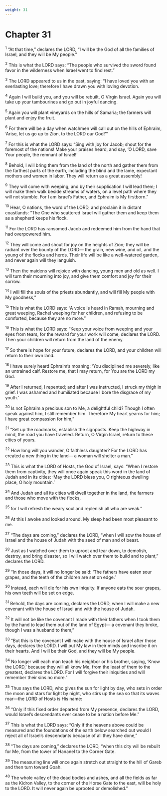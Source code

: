 ```yaml
---
weight: 31
---
```


# Chapter 31

<sup>1</sup> “At that time,” declares the LORD, “I will be the God of all the families of Israel, and they will be My people.” 

<sup>2</sup> This is what the LORD says: “The people who survived the sword found favor in the wilderness when Israel went to find rest.” 

<sup>3</sup> The LORD appeared to us in the past, saying: “I have loved you with an everlasting love; therefore I have drawn you with loving devotion. 

<sup>4</sup> Again I will build you, and you will be rebuilt, O Virgin Israel. Again you will take up your tambourines and go out in joyful dancing. 

<sup>5</sup> Again you will plant vineyards on the hills of Samaria; the farmers will plant and enjoy the fruit. 

<sup>6</sup> For there will be a day when watchmen will call out on the hills of Ephraim, ‘Arise, let us go up to Zion, to the LORD our God!’” 

<sup>7</sup> For this is what the LORD says: “Sing with joy for Jacob; shout for the foremost of the nations! Make your praises heard, and say, ‘O LORD, save Your people, the remnant of Israel!’ 

<sup>8</sup> Behold, I will bring them from the land of the north and gather them from the farthest parts of the earth, including the blind and the lame, expectant mothers and women in labor. They will return as a great assembly! 

<sup>9</sup> They will come with weeping, and by their supplication I will lead them; I will make them walk beside streams of waters, on a level path where they will not stumble. For I am Israel’s Father, and Ephraim is My firstborn.” 

<sup>10</sup> Hear, O nations, the word of the LORD, and proclaim it in distant coastlands: “The One who scattered Israel will gather them and keep them as a shepherd keeps his flock. 

<sup>11</sup> For the LORD has ransomed Jacob and redeemed him from the hand that had overpowered him. 

<sup>12</sup> They will come and shout for joy on the heights of Zion; they will be radiant over the bounty of the LORD— the grain, new wine, and oil, and the young of the flocks and herds. Their life will be like a well-watered garden, and never again will they languish. 

<sup>13</sup> Then the maidens will rejoice with dancing, young men and old as well. I will turn their mourning into joy, and give them comfort and joy for their sorrow. 

<sup>14</sup> I will fill the souls of the priests abundantly, and will fill My people with My goodness,” 

<sup>15</sup> This is what the LORD says: “A voice is heard in Ramah, mourning and great weeping, Rachel weeping for her children, and refusing to be comforted, because they are no more.” 

<sup>16</sup> This is what the LORD says: “Keep your voice from weeping and your eyes from tears, for the reward for your work will come, declares the LORD. Then your children will return from the land of the enemy. 

<sup>17</sup> So there is hope for your future, declares the LORD, and your children will return to their own land. 

<sup>18</sup> I have surely heard Ephraim’s moaning: ‘You disciplined me severely, like an untrained calf. Restore me, that I may return, for You are the LORD my God. 

<sup>19</sup> After I returned, I repented; and after I was instructed, I struck my thigh in grief. I was ashamed and humiliated because I bore the disgrace of my youth.’ 

<sup>20</sup> Is not Ephraim a precious son to Me, a delightful child? Though I often speak against him, I still remember him. Therefore My heart yearns for him; I have great compassion for him,” 

<sup>21</sup> “Set up the roadmarks, establish the signposts. Keep the highway in mind, the road you have traveled. Return, O Virgin Israel, return to these cities of yours. 

<sup>22</sup> How long will you wander, O faithless daughter? For the LORD has created a new thing in the land— a woman will shelter a man.” 

<sup>23</sup> This is what the LORD of Hosts, the God of Israel, says: “When I restore them from captivity, they will once again speak this word in the land of Judah and in its cities: ‘May the LORD bless you, O righteous dwelling place, O holy mountain.’ 

<sup>24</sup> And Judah and all its cities will dwell together in the land, the farmers and those who move with the flocks, 

<sup>25</sup> for I will refresh the weary soul and replenish all who are weak.” 

<sup>26</sup> At this I awoke and looked around. My sleep had been most pleasant to me. 

<sup>27</sup> “The days are coming,” declares the LORD, “when I will sow the house of Israel and the house of Judah with the seed of man and of beast. 

<sup>28</sup> Just as I watched over them to uproot and tear down, to demolish, destroy, and bring disaster, so I will watch over them to build and to plant,” declares the LORD. 

<sup>29</sup> “In those days, it will no longer be said: ‘The fathers have eaten sour grapes, and the teeth of the children are set on edge.’ 

<sup>30</sup> Instead, each will die for his own iniquity. If anyone eats the sour grapes, his own teeth will be set on edge. 

<sup>31</sup> Behold, the days are coming, declares the LORD, when I will make a new covenant with the house of Israel and with the house of Judah. 

<sup>32</sup> It will not be like the covenant I made with their fathers when I took them by the hand to lead them out of the land of Egypt— a covenant they broke, though I was a husband to them,” 

<sup>33</sup> “But this is the covenant I will make with the house of Israel after those days, declares the LORD. I will put My law in their minds and inscribe it on their hearts. And I will be their God, and they will be My people. 

<sup>34</sup> No longer will each man teach his neighbor or his brother, saying, ‘Know the LORD,’ because they will all know Me, from the least of them to the greatest, declares the LORD. For I will forgive their iniquities and will remember their sins no more.” 

<sup>35</sup> Thus says the LORD, who gives the sun for light by day, who sets in order the moon and stars for light by night, who stirs up the sea so that its waves roar—the LORD of Hosts is His name: 

<sup>36</sup> “Only if this fixed order departed from My presence, declares the LORD, would Israel’s descendants ever cease to be a nation before Me.” 

<sup>37</sup> This is what the LORD says: “Only if the heavens above could be measured and the foundations of the earth below searched out would I reject all of Israel’s descendants because of all they have done,” 

<sup>38</sup> “The days are coming,” declares the LORD, “when this city will be rebuilt for Me, from the tower of Hananel to the Corner Gate. 

<sup>39</sup> The measuring line will once again stretch out straight to the hill of Gareb and then turn toward Goah. 

<sup>40</sup> The whole valley of the dead bodies and ashes, and all the fields as far as the Kidron Valley, to the corner of the Horse Gate to the east, will be holy to the LORD. It will never again be uprooted or demolished.” 


